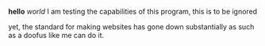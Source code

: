 **hello** *world*
I am testing the capabilities of this program, this is to be ignored

yet, the standard for making websites has gone down substantially as such as a doofus like me can do it.
